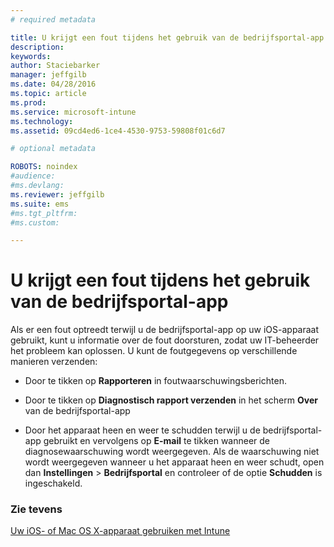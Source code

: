 ```yaml
---
# required metadata

title: U krijgt een fout tijdens het gebruik van de bedrijfsportal-app| Microsoft Intune
description:
keywords:
author: Staciebarker
manager: jeffgilb
ms.date: 04/28/2016
ms.topic: article
ms.prod:
ms.service: microsoft-intune
ms.technology:
ms.assetid: 09cd4ed6-1ce4-4530-9753-59808f01c6d7

# optional metadata

ROBOTS: noindex
#audience:
#ms.devlang:
ms.reviewer: jeffgilb
ms.suite: ems
#ms.tgt_pltfrm:
#ms.custom:

---
```



# U krijgt een fout tijdens het gebruik van de bedrijfsportal-app

Als er een fout optreedt terwijl u de bedrijfsportal-app op uw iOS-apparaat gebruikt, kunt u informatie over de fout doorsturen, zodat uw IT-beheerder het probleem kan oplossen. U kunt de foutgegevens op verschillende manieren verzenden:

-   Door te tikken op **Rapporteren** in foutwaarschuwingsberichten.

-   Door te tikken op **Diagnostisch rapport verzenden** in het scherm **Over** van de bedrijfsportal-app

-   Door het apparaat heen en weer te schudden terwijl u de bedrijfsportal-app gebruikt en vervolgens op **E-mail** te tikken wanneer de diagnosewaarschuwing wordt weergegeven. Als de waarschuwing niet wordt weergegeven wanneer u het apparaat heen en weer schudt, open dan **Instellingen** &gt; **Bedrijfsportal** en controleer of de optie **Schudden** is ingeschakeld.


### Zie tevens
[Uw iOS- of Mac OS X-apparaat gebruiken met Intune](using-your-ios-or-mac-os-x-device-with-intune.md)

<!--HONumber=May16_HO1-->


